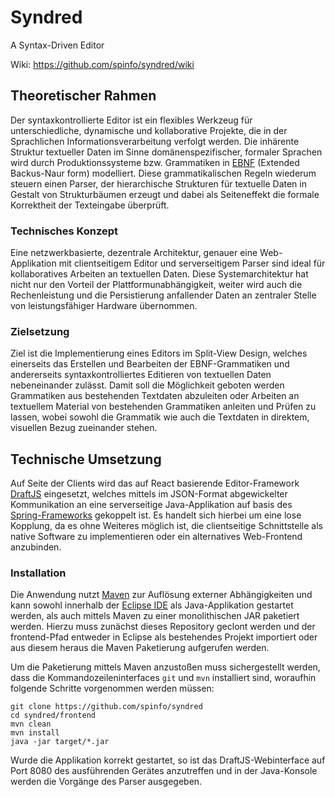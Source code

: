 # Syndred

A Syntax-Driven Editor 

Wiki: https://github.com/spinfo/syndred/wiki


## Theoretischer Rahmen

Der syntaxkontrollierte Editor ist ein flexibles Werkzeug für unterschiedliche, dynamische und kollaborative Projekte, die in der Sprachlichen Informationsverarbeitung verfolgt werden. Die inhärente Struktur textueller Daten im Sinne domänenspezifischer, formaler Sprachen wird durch Produktionssysteme bzw. Grammatiken in [EBNF](https://en.wikipedia.org/wiki/Extended_Backus-Naur_form) (Extended Backus-Naur form) modelliert. Diese grammatikalischen Regeln wiederum steuern einen Parser, der hierarchische Strukturen für textuelle Daten in Gestalt von Strukturbäumen erzeugt und dabei als Seiteneffekt die formale Korrektheit der Texteingabe überprüft.


### Technisches Konzept

Eine netzwerkbasierte, dezentrale Architektur, genauer eine Web-Applikation mit clientseitigem Editor und serverseitigem Parser sind ideal für kollaboratives Arbeiten an textuellen Daten. Diese Systemarchitektur hat nicht nur den Vorteil der Plattformunabhängigkeit, weiter wird auch die Rechenleistung und die Persistierung anfallender Daten an zentraler Stelle von leistungsfähiger Hardware übernommen.


### Zielsetzung

Ziel ist die Implementierung eines Editors im Split-View Design, welches einerseits das Erstellen und Bearbeiten der EBNF-Grammatiken und andererseits syntaxkontrolliertes Editieren von textuellen Daten nebeneinander zulässt. Damit soll die Möglichkeit geboten werden Grammatiken aus bestehenden Textdaten abzuleiten oder Arbeiten an textuellem Material von bestehenden Grammatiken anleiten und Prüfen zu lassen, wobei sowohl die Grammatik wie auch die Textdaten in direktem, visuellen Bezug zueinander stehen.


## Technische Umsetzung

Auf Seite der Clients wird das auf React basierende Editor-Framework [DraftJS](https://draftjs.org) eingesetzt, welches mittels im JSON-Format abgewickelter Kommunikation an eine serverseitige Java-Applikation auf basis des [Spring-Frameworks](https://spring.io) gekoppelt ist. Es handelt sich hierbei um eine lose Kopplung, da es ohne Weiteres möglich ist, die clientseitige Schnittstelle als native Software zu implementieren oder ein alternatives Web-Frontend anzubinden.


### Installation

Die Anwendung nutzt [Maven](https://maven.apache.org) zur Auflösung externer Abhängigkeiten und kann sowohl innerhalb der [Eclipse IDE](https://www.eclipse.org) als Java-Applikation gestartet werden, als auch mittels Maven zu einer monolithischen JAR paketiert werden. Hierzu muss zunächst dieses Repository geclont werden und der frontend-Pfad entweder in Eclipse als bestehendes Projekt importiert oder aus diesem heraus die Maven Paketierung aufgerufen werden.

Um die Paketierung mittels Maven anzustoßen muss sichergestellt werden, dass die Kommandozeileninterfaces `git` und `mvn` installiert sind, woraufhin folgende Schritte vorgenommen werden müssen:

	git clone https://github.com/spinfo/syndred
	cd syndred/frontend
	mvn clean
	mvn install
	java -jar target/*.jar

Wurde die Applikation korrekt gestartet, so ist das DraftJS-Webinterface auf Port 8080 des ausführenden Gerätes anzutreffen und in der Java-Konsole werden die Vorgänge des Parser ausgegeben.

